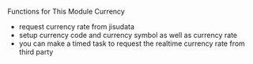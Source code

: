  Functions for This Module Currency
- request currency rate from jisudata 
- setup currency code and currency symbol as well as currency rate
- you can make a timed task to request the realtime currency rate from third party